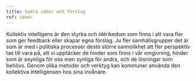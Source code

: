 ```yaml
---
title: Samla idéer och förslag
ref: ideer
---
```


Kollektiv intelligens är den styrka och idérikedom som finns i att vara fler som ger feedback eller skapar egna förslag. Ju fler samhällsgrupper det är som är med i politiska processer desto större sannolikhet att fler perspektiv tas till vara på, att vi upptäcker de hinder som finns i vår omgivning, hinder som är osynliga för oss men synliga för andra, och de lösningar som behövs. Genom olika metoder och verktyg kan kommuner använda den kollektiva intelligensen hos sina invånare. 